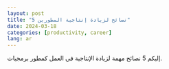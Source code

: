 ```yaml
---
layout: post
title: "5 نصائح لزيادة إنتاجية المطورين"
date: 2024-03-18
categories: [productivity, career]
lang: ar
---
```


إليكم 5 نصائح مهمة لزيادة الإنتاجية في العمل كمطور برمجيات.
